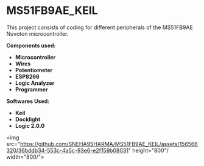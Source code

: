 # MS51FB9AE_KEIL

This project consists of coding for different peripherals of the MS51FB9AE Nuvoton microcontroller.

**Components used:**
- **Microcontroller**
- **Wires**
- **Potentiometer**
- **ESP8266**
- **Logic Analyzer**
- **Programmer**

**Softwares Used:**
- **Keil**
- **Docklight**
- **Logic 2.0.0**

 <img src="https://github.com/SNEHA9SHARMA/MS51FB9AE_KEIL/assets/156566320/36bddb34-553c-4a5c-93e6-e2f159b08031" height="800"/ width="800/">
